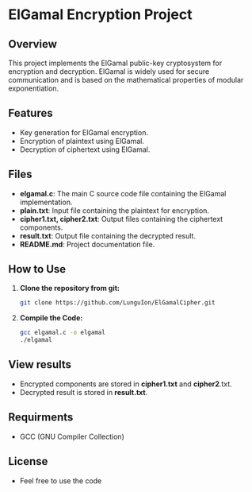 # ElGamal Encryption Project

## Overview

This project implements the ElGamal public-key cryptosystem for encryption and decryption. ElGamal is widely used for secure communication and is based on the mathematical properties of modular exponentiation.

## Features

- Key generation for ElGamal encryption.
- Encryption of plaintext using ElGamal.
- Decryption of ciphertext using ElGamal.

## Files

- **elgamal.c**: The main C source code file containing the ElGamal implementation.
- **plain.txt**: Input file containing the plaintext for encryption.
- **cipher1.txt, cipher2.txt**: Output files containing the ciphertext components.
- **result.txt**: Output file containing the decrypted result.
- **README.md**: Project documentation file.

## How to Use
1. **Clone the repository from git:**
   ```bash
   git clone https://github.com/LunguIon/ElGamalCipher.git
1. **Compile the Code:**
   ```bash
   gcc elgamal.c -o elgamal
   ./elgamal

## View results
- Encrypted components are stored in **cipher1.txt** and **cipher2**.txt.
- Decrypted result is stored in **result.txt**.
## Requirments
   - GCC (GNU Compiler Collection)

## License 
 - Feel free to use the code

